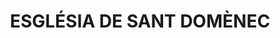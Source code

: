 ---
layout: test
title:  "ESGLÉSIA DE SANT DOMÈNEC"
published: true
coordinates:
  - [1.461996394053428, 42.358430962484434]
  - [1.462338924489009, 42.358462782319599]
  - [1.462340651586497, 42.35845539955875]
  - [1.462382083025485, 42.358459214964824]
  - [1.462411879160307, 42.358460031871424]
  - [1.462432236833084, 42.358455715345812]
  - [1.462447573738624, 42.35844966253115]
  - [1.462456382212439, 42.358446025561051]
  - [1.462462951323939, 42.358441941318468]
  - [1.462472664393866, 42.358435813068056]
  - [1.462481273037225, 42.358428835532578]
  - [1.462491419851866, 42.358416454567326]
  - [1.462498478643043, 42.358403823564956]
  - [1.462501795496415, 42.358394688873908]
  - [1.462503103328513, 42.358387196178157]
  - [1.462503408439922, 42.358374683208524]
  - [1.462501408084855, 42.358364434111273]
  - [1.462499341622811, 42.358356896157389]
  - [1.462489876240584, 42.35834133149153]
  - [1.4624836071711, 42.358333111315815]
  - [1.462475068234336, 42.358325695165213]
  - [1.462459299700223, 42.358314844160567]
  - [1.462441210449184, 42.35830688267351]
  - [1.462422482539421, 42.358302041882617]
  - [1.462405089389824, 42.358300139640207]
  - [1.462369571405079, 42.358291735743414]
  - [1.462370795337768, 42.358287684115773]
  - [1.462353827918403, 42.35828658727791]
  - [1.462026192480138, 42.358264468129669]
  - [1.46201932607676, 42.35830380474961]
  - [1.462010485098051, 42.358303008123976]
  - [1.461995794577968, 42.358389230902453]
  - [1.461998672972613, 42.358389425985202]
  - [1.461998337097653, 42.358391664118983]
  - [1.462002268687747, 42.358391925486764]
  - [1.461996394053428, 42.358430962484434]
---